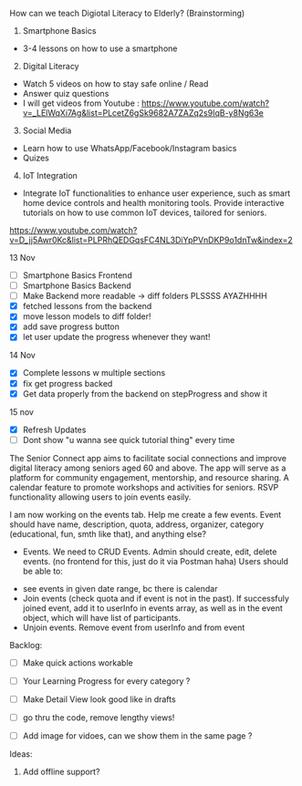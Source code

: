 How can we teach Digiotal Literacy to Elderly? (Brainstorming)


1. Smartphone Basics 
* 3-4 lessons on how to use a smartphone 
2. Digital Literacy 
* Watch 5 videos on how to stay safe online / Read 
* Answer quiz questions
* I will get videos from Youtube : https://www.youtube.com/watch?v=_LElWqXi7Ag&list=PLcetZ6gSk9682A7ZAZq2s9IqB-y8Ng63e
3. Social Media 
* Learn how to use WhatsApp/Facebook/Instagram basics 
* Quizes
4. IoT Integration 
* Integrate IoT functionalities to enhance user experience, such as smart home device controls
and health monitoring tools. Provide interactive tutorials on how to use common IoT devices, tailored for seniors.

https://www.youtube.com/watch?v=D_jj5Awr0Kc&list=PLPRhQEDGqsFC4NL3DiYpPVnDKP9o1dnTw&index=2


13 Nov 
- [ ] Smartphone Basics Frontend
- [ ] Smartphone Basics Backend
- [ ] Make Backend more readable -> diff folders PLSSSS AYAZHHHH
- [x] fetched lessons from the backend
- [x] move lesson models to diff folder!
- [x] add save progress button
- [x] let user update the progress whenever they want!

14 Nov

- [x] Complete lessons w multiple sections
- [x] fix get progress backed
- [x] Get data properly from the backend on stepProgress and show it 

15 nov
- [x] Refresh Updates
- [ ] Dont show "u wanna see quick tutorial thing" every time 

The Senior Connect app aims to facilitate social connections and improve digital literacy among seniors aged 60 and above. The app will serve as a platform for community engagement, mentorship, and resource sharing.
A calendar feature to promote workshops and activities for seniors. RSVP functionality allowing users to join events easily.

I am now working on the events tab. Help me create a few events. Event should have name, description, quota, address, organizer, category (educational, fun, smth like that), and anything else? 
* Events.
We need to CRUD Events.
Admin should create, edit, delete events. (no frontend for this, just do it via Postman haha)
Users should be able to: 
- see events in given date range, bc there is calendar 
- Join events (check quota and if event is not in the past). If successfuly joined event, add it to userInfo in events array, as well as in the event object, which will have list of participants.
- Unjoin events. Remove event from userInfo and from event





Backlog:
- [ ] Make quick actions workable
- [ ] Your Learning Progress for every category ?
- [ ] Make Detail View look good like in drafts
- [ ] go thru the code, remove lengthy views!
- [ ] Add image for vidoes, can we show them in the same page ?



Ideas:
1. Add offline support?



